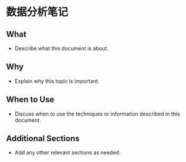 # 数据分析笔记

## What
- Describe what this document is about.

## Why
- Explain why this topic is important.

## When to Use
- Discuss when to use the techniques or information described in this document.

## Additional Sections
- Add any other relevant sections as needed. 